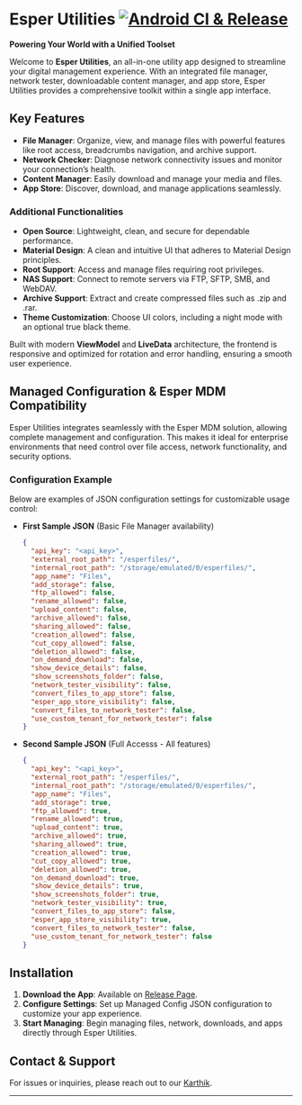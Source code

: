 # Esper Utilities [![Android CI & Release](https://github.com/esper-io/EsperUtilities/actions/workflows/android-ci.yml/badge.svg)](https://github.com/esper-io/EsperUtilities/actions/workflows/android-ci.yml)

**Powering Your World with a Unified Toolset**

Welcome to **Esper Utilities**, an all-in-one utility app designed to streamline your digital management experience. With an integrated file manager, network tester, downloadable content manager, and app store, Esper Utilities provides a comprehensive toolkit within a single app interface. 

## Key Features

- **File Manager**: Organize, view, and manage files with powerful features like root access, breadcrumbs navigation, and archive support.
- **Network Checker**: Diagnose network connectivity issues and monitor your connection’s health.
- **Content Manager**: Easily download and manage your media and files.
- **App Store**: Discover, download, and manage applications seamlessly.

### Additional Functionalities

- **Open Source**: Lightweight, clean, and secure for dependable performance.
- **Material Design**: A clean and intuitive UI that adheres to Material Design principles.
- **Root Support**: Access and manage files requiring root privileges.
- **NAS Support**: Connect to remote servers via FTP, SFTP, SMB, and WebDAV.
- **Archive Support**: Extract and create compressed files such as .zip and .rar.
- **Theme Customization**: Choose UI colors, including a night mode with an optional true black theme.

Built with modern **ViewModel** and **LiveData** architecture, the frontend is responsive and optimized for rotation and error handling, ensuring a smooth user experience.

## Managed Configuration & Esper MDM Compatibility

Esper Utilities integrates seamlessly with the Esper MDM solution, allowing complete management and configuration. This makes it ideal for enterprise environments that need control over file access, network functionality, and security options. 

### Configuration Example
Below are examples of JSON configuration settings for customizable usage control:

- **First Sample JSON** (Basic File Manager availability)
    ```json
    {
      "api_key": "<api_key>",
      "external_root_path": "/esperfiles/",
      "internal_root_path": "/storage/emulated/0/esperfiles/",
      "app_name": "Files",
      "add_storage": false,
      "ftp_allowed": false,
      "rename_allowed": false,
      "upload_content": false,
      "archive_allowed": false,
      "sharing_allowed": false,
      "creation_allowed": false,
      "cut_copy_allowed": false,
      "deletion_allowed": false,
      "on_demand_download": false,
      "show_device_details": false,
      "show_screenshots_folder": false,
      "network_tester_visibility": false,
      "convert_files_to_app_store": false,
      "esper_app_store_visibility": false,
      "convert_files_to_network_tester": false,
      "use_custom_tenant_for_network_tester": false
    }
    ```

- **Second Sample JSON** (Full Accesss - All features)
    ```json
    {
      "api_key": "<api_key>",
      "external_root_path": "/esperfiles/",
      "internal_root_path": "/storage/emulated/0/esperfiles/",
      "app_name": "Files",
      "add_storage": true,
      "ftp_allowed": true,
      "rename_allowed": true,
      "upload_content": true,
      "archive_allowed": true,
      "sharing_allowed": true,
      "creation_allowed": true,
      "cut_copy_allowed": true,
      "deletion_allowed": true,
      "on_demand_download": true,
      "show_device_details": true,
      "show_screenshots_folder": true,
      "network_tester_visibility": true,
      "convert_files_to_app_store": false,
      "esper_app_store_visibility": true,
      "convert_files_to_network_tester": false,
      "use_custom_tenant_for_network_tester": false
    }
    ```

## Installation

1. **Download the App**: Available on [Release Page](https://github.com/esper-io/EsperUtilities/releases/).
2. **Configure Settings**: Set up Managed Config JSON configuration to customize your app experience.
3. **Start Managing**: Begin managing files, network, downloads, and apps directly through Esper Utilities.

## Contact & Support

For issues or inquiries, please reach out to our [Karthik](mailto:karthik@esper.io). 

---

